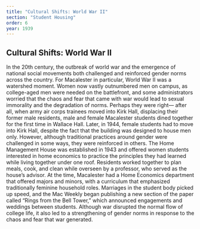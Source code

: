 ```yaml
---
title: "Cultural Shifts: World War II"
section: "Student Housing"
order: 6
year: 1939
---
```

## Cultural Shifts: World War II

In the 20th century, the outbreak of world war and the emergence of national social movements both challenged and reinforced gender norms across the country. For Macalester in particular, World War II was a watershed moment. Women now vastly outnumbered men on campus, as college-aged men were needed on the battlefront, and some administrators worried that the chaos and fear that came with war would lead to sexual immorality and the degradation of norms. Perhaps they were right— after all, when army air corps trainees moved into Kirk Hall, displacing their former male residents, male and female Macalester students dined together for the first time in Wallace Hall.  Later, in 1944, female students had to move into Kirk Hall, despite the fact that the building was designed to house men only.  However, although traditional practices around gender were challenged in some ways, they were reinforced in others. The Home Management House was established in 1943 and offered women students interested in home economics to practice the principles they had learned while living together under one roof. Residents worked together to plan meals, cook, and clean while overseen by a professor, who served as the house’s advisor.  At the time, Macalester had a Home Economics department that offered majors and minors, with a curriculum that emphasized traditionally feminine household roles. Marriages in the student body picked up speed, and the Mac Weekly began publishing a new section of the paper called “Rings from the Bell Tower,”  which announced engagements and weddings between students. Although war disrupted the normal flow of college life, it also led to a strengthening of gender norms in response to the chaos and fear that war generated.

